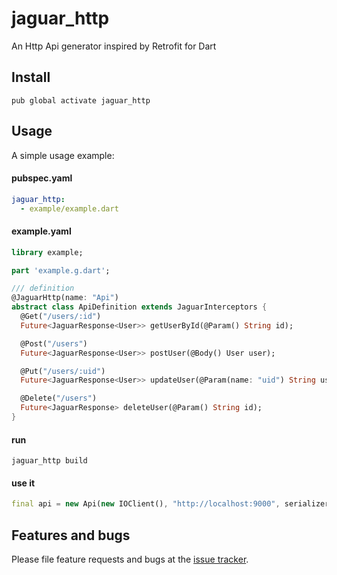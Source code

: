 # jaguar_http

An Http Api generator inspired by Retrofit for Dart

## Install

`pub global activate jaguar_http`

## Usage

A simple usage example:

#### pubspec.yaml

```yaml
jaguar_http:
  - example/example.dart
```

#### example.yaml

```dart
library example;

part 'example.g.dart';

/// definition
@JaguarHttp(name: "Api")
abstract class ApiDefinition extends JaguarInterceptors {
  @Get("/users/:id")
  Future<JaguarResponse<User>> getUserById(@Param() String id);

  @Post("/users")
  Future<JaguarResponse<User>> postUser(@Body() User user);

  @Put("/users/:uid")
  Future<JaguarResponse<User>> updateUser(@Param(name: "uid") String userId, @Body() User user);

  @Delete("/users")
  Future<JaguarResponse> deleteUser(@Param() String id);
}
```


#### run
`jaguar_http build`

#### use it
```dart
final api = new Api(new IOClient(), "http://localhost:9000", serializers: repo);
```

## Features and bugs

Please file feature requests and bugs at the [issue tracker][tracker].

[tracker]: http://example.com/issues/replaceme
